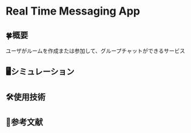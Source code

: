 # Real Time Messaging App

## 🍀概要
ユーザがルームを作成または参加して、グループチャットができるサービス

## 🖥シミュレーション

## 🛠使用技術

## 📄参考文献
